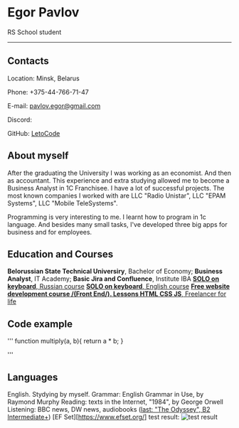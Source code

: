# Egor Pavlov

RS School student

---

## Contacts

Location: Minsk, Belarus

Phone: +375-44-766-71-47

E-mail: pavlov.egor@gmail.com

Discord:

GitHub: [LetoCode](https://github.com/LetoCode)

## About myself

After the graduating the University I was working as an economist. And then as accountant.
This experience and extra studying allowed me to become a Business Analyst in 1C Franchisee.
I have a lot of successful projects. The most known companies I worked with are LLC "Radio Unistar",
LLC "EPAM Systems", LLC "Mobile TeleSystems".

Programming is very interesting to me. I learnt how to program in 1c language. And besides many small tasks, I've developed three big apps for business and for employees.

## Education and Courses

**Belorussian State Technical Universiry**, Bachelor of Economy;
**Business Analyst**, IT Academy;
**Basic Jira and Confluence**, Institute IBA
[**SOLO on keyboard**, Russian course](https://solo.nabiraem.ru/study/rus)
[**SOLO on keyboard**, English course](https://solo.nabiraem.ru/study/eng)
[**Free website development course /(Front End/). Lessons HTML CSS JS**, Freelanсer for life](https://www.youtube.com/playlist?list=PLM6XATa8CAG4F9nAIYNS5oAiPotxwLFIr)

## Code example

'''
function multiply(a, b){
return a \* b;
}

'''

## Languages

English. Stydying by myself.
Grammar: English Grammar in Use, by Raymond Murphy
Reading: texts in the Internet, "1984", by George Orwell
Listening: BBC news, DW news, audiobooks ([last: "The Odyssey", B2 Intermediate+](https://english-e-reader.net/book/the-odyssey-homer))
[EF Set][https://www.efset.org/] test result:
![test result](/img/)
